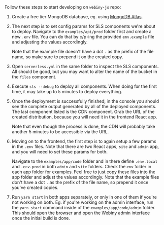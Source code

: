 Follow these steps to start developing on `webiny-js` repo:

1. Create a free tier MongoDB database, eg. using 
    [MongoDB Atlas](https://www.mongodb.com/cloud/atlas).
    
2. The next step is to set config params for SLS components we're about 
    to deploy. Navigate to the `examples/api/prod` folder first and 
    create a new `.env` file. You can do that by c/p-ing the provided 
    `env.example` file and adjusting the values accordingly.
    
    Note that the example file doesn't have a dot `.` as the prefix of 
    the file name, so make sure to prepend it on the created copy.
    
3. Open `serverless.yml` in the same folder to inspect the SLS components.
    All should be good, but you may want to alter the name of the bucket
    in the `files` component.
    
4. Execute `sls --debug` to deploy all components. When doing for the
    first time, it may take up to 5 minutes to deploy everything.
     
5. Once the deployment is successfully finished, in the console you 
    should see the complete output generated by all of the deployed 
    components. The last component listed is the CDN component. 
    Grab the URL of the created distribution, because you will need it
    in the frontend React app.
    
    Note that even though the process is done, the CDN will
    probably take another 5 minutes to be accessible via the URL.
    
6.  Moving on to the frontend, the first step is to again setup a few
    params in the `.env` files. Note that there are two React apps, 
    `site` and `admin` app, and you will need to set these params for
    both. 
    
    Navigate to the `examples/app/code` folder and in there define 
    `.env.local` and `.env.prod` in both `admin` and `site` folders. 
    Check the `env` folder in each app folder for examples. 
    Feel free to just copy these files into the app folder and adjust 
    the values accordingly. Note that the example files don't have a 
    dot `.` as the prefix of the file name, so prepend it once you've 
    created copies.
    
7. Run `yarn start` in both apps separately, or only in one of them
    if you're not working on both. Eg. if you're working on the admin
    interface, run the `yarn start` command inside of the 
    `examples/app/code/admin` folder. This should open the browser
    and open the Webiny admin interface once the initial build is done. 

